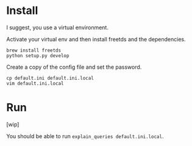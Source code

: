# Install

I suggest, you use a virtual environment.

Activate your virtual env and then install freetds and the dependencies.

```
brew install freetds
python setup.py develop
```

Create a copy of the config file and set the password.

```
cp default.ini default.ini.local
vim default.ini.local
```

# Run

[wip]

You should be able to run `explain_queries default.ini.local`.
